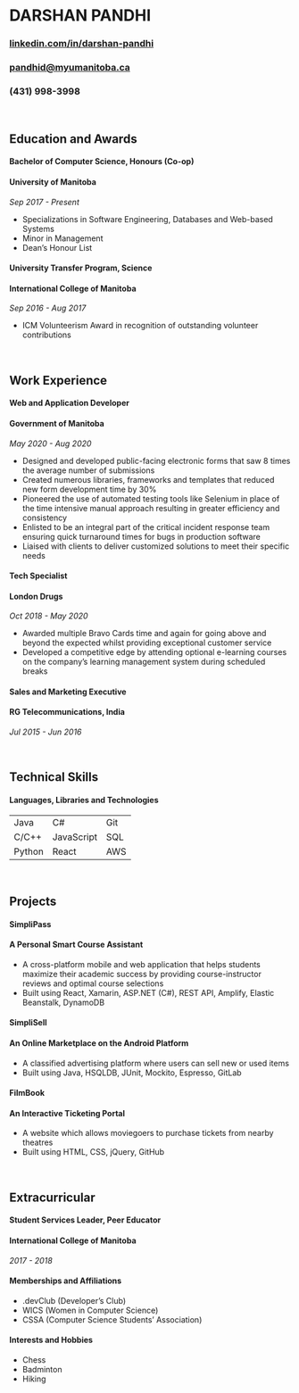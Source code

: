 # **DARSHAN PANDHI**

### [linkedin.com/in/darshan-pandhi](https://www.linkedin.com/in/darshan-pandhi/)

### [pandhid@myumanitoba.ca](mailto:pandhid@myumanitoba.ca)

### (431) 998-3998

&nbsp;

## **Education and Awards**

#### **Bachelor of Computer Science, Honours (Co-op)**

#### **University of Manitoba**

_Sep 2017 - Present_

- Specializations in Software Engineering, Databases and Web-based Systems
- Minor in Management
- Dean’s Honour List

#### **University Transfer Program, Science**

#### **International College of Manitoba**

_Sep 2016 - Aug 2017_

- ICM Volunteerism Award in recognition of outstanding volunteer contributions

&nbsp;

## Work Experience

#### **Web and Application Developer**

#### **Government of Manitoba**

_May 2020 - Aug 2020_

- Designed and developed public-facing electronic forms that saw 8 times the average number of submissions
- Created numerous libraries, frameworks and templates that reduced new form development time by 30%
- Pioneered the use of automated testing tools like Selenium in place of the time intensive manual approach resulting in greater efficiency and consistency
- Enlisted to be an integral part of the critical incident response team ensuring quick turnaround times for bugs in production software
- Liaised with clients to deliver customized solutions to meet their specific needs

#### **Tech Specialist**

#### **London Drugs**

_Oct 2018 - May 2020_

- Awarded multiple Bravo Cards time and again for going above and beyond the expected whilst providing exceptional customer service
- Developed a competitive edge by attending optional e-learning courses on the company’s learning management system during scheduled breaks

#### **Sales and Marketing Executive**

#### **RG Telecommunications, India**

_Jul 2015 - Jun 2016_

&nbsp;

## **Technical Skills**

#### **Languages, Libraries and Technologies**

|        |            |     |
| ------ | ---------- | --- |
| Java   | C#         | Git |
| C/C++  | JavaScript | SQL |
| Python | React      | AWS |

&nbsp;

## Projects

#### **SimpliPass**

#### **A Personal Smart Course Assistant**

- A cross-platform mobile and web application that helps students maximize their academic success by providing course-instructor reviews and optimal course selections
- Built using React, Xamarin, ASP.NET (C#), REST API, Amplify, Elastic Beanstalk, DynamoDB

#### **SimpliSell**

#### **An Online Marketplace on the Android Platform**

- A classified advertising platform where users can sell new or used items
- Built using Java, HSQLDB, JUnit, Mockito, Espresso, GitLab

#### **FilmBoo**k

#### **An Interactive Ticketing Portal**

- A website which allows moviegoers to purchase tickets from nearby theatres
- Built using HTML, CSS, jQuery, GitHub

&nbsp;

## Extracurricular

#### **Student Services Leader, Peer Educator**

#### **International College of Manitoba**

_2017 - 2018_

#### **Memberships and Affiliations**

- .devClub (Developer’s Club)
- WICS (Women in Computer Science)
- CSSA (Computer Science Students’ Association)

#### **Interests and Hobbies**

- Chess
- Badminton
- Hiking

